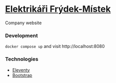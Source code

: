 # [Elektrikáři Frýdek-Místek](https://elektrikari-fm.cz)

Company website

### Development

`docker compose up` and visit http://localhost:8080

### Technologies

- [Eleventy](https://11ty.dev)
- [Bootstrap](https://webpixels.io)
